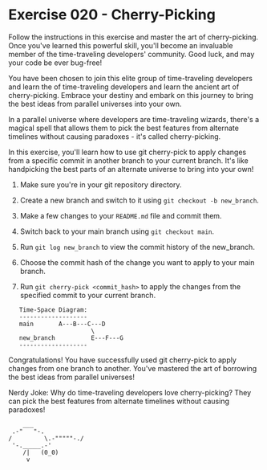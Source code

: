 # Exercise 020 - Cherry-Picking

Follow the instructions in this exercise and
master the art of cherry-picking. Once you've learned this powerful skill,
you'll become an invaluable member of the time-traveling developers'
community. Good luck, and may your code be ever bug-free!

You have been chosen to join this elite group
of time-traveling developers and learn the
of time-traveling developers and learn the ancient art of cherry-picking.
Embrace your destiny and embark on this journey to bring the best ideas
from parallel universes into your own.

In a parallel universe where developers are
time-traveling wizards, there's a magical spell that allows them to pick
the best features from alternate timelines without causing paradoxes - it's
called cherry-picking.

In this exercise, you'll learn how to use git cherry-pick to apply changes from a
specific commit in another branch to your current branch. It's like handpicking the
best parts of an alternate universe to bring into your own!

1. Make sure you're in your git repository directory.

2. Create a new branch and switch to it using `git checkout -b new_branch`.

3. Make a few changes to your `README.md` file and commit them.

4. Switch back to your main branch using `git checkout main`.

5. Run `git log new_branch` to view the commit history of the new_branch.

6. Choose the commit hash of the change you want to apply to your main branch.

7. Run `git cherry-pick <commit_hash>` to apply the changes from the specified commit
   to your current branch.

```
   Time-Space Diagram:
   -------------------
   main       A---B---C---D
                       \
   new_branch          E---F---G
   -------------------
```

Congratulations! You have successfully used git cherry-pick to apply changes from one
branch to another. You've mastered the art of borrowing the best ideas from parallel
universes!

Nerdy Joke: Why do time-traveling developers love cherry-picking? They can pick the
best features from alternate timelines without causing paradoxes!

```
    ___
 .-"   "-.
/         \.-"""""-./
 '-._____.-'
    /|   (0_0)
     v
```

